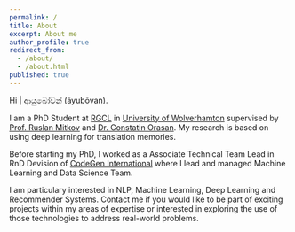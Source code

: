 ```yaml
---
permalink: /
title: About
excerpt: About me
author_profile: true
redirect_from:
  - /about/
  - /about.html
published: true
---
```

Hi | ආයුබෝවන්  (āyubōvan).

I am a PhD Student at [RGCL](http://rgcl.wlv.ac.uk/) in [University of Wolverhamton](https://www.wlv.ac.uk/) supervised by [Prof. Ruslan Mitkov](https://www.wlv.ac.uk/research/institutes-and-centres/riilp---research-institute-in-information-and-lan/research-group-of-computational-linguistics/staff-at-rgcl/professor-mitkov/) and [Dr. Constatin Orasan](http://pers-www.wlv.ac.uk/~in6093/). My research is based on using deep learning for translation memories. 

Before starting my PhD, I worked as a Associate Technical Team Lead in RnD Devision of [CodeGen International](http://www.codegen.co.uk/) where I lead and managed Machine Learning and Data Science Team. 

I am particulary interested in NLP, Machine Learning, Deep Learning and Recommender Systems. Contact me if you would like to be part of exciting projects within my areas of expertise or interested in exploring the use of those technologies to address real-world problems.


